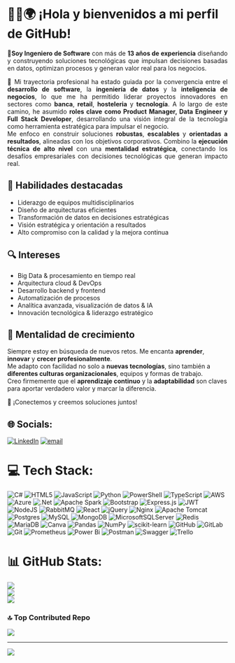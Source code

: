 # 👨‍💻🌍 ¡Hola y bienvenidos a mi perfil de GitHub!
<div align="justify">
  
🎯**Soy Ingeniero de Software** con más de **13 años de experiencia** diseñando y construyendo soluciones tecnológicas que impulsan decisiones basadas en datos, optimizan procesos y generan valor real para los negocios.

🚀 Mi trayectoria profesional ha estado guiada por la convergencia entre el **desarrollo de software**, la **ingeniería de datos** y la **inteligencia de negocios**, lo que me ha permitido liderar proyectos innovadores en sectores como **banca**, **retail**, **hosteleria** y **tecnología**. A lo largo de este camino, he asumido **roles clave como Product Manager, Data Engineer y Full Stack Developer**, desarrollando una visión integral de la tecnología como herramienta estratégica para impulsar el negocio.  
Me enfoco en construir soluciones **robustas**, **escalables** y **orientadas a resultados**, alineadas con los objetivos corporativos. Combino la **ejecución técnica de alto nivel** con una **mentalidad estratégica**, conectando los desafíos empresariales con decisiones tecnológicas que generan impacto real.
</div>

## 🧩 Habilidades destacadas

- Liderazgo de equipos multidisciplinarios  
- Diseño de arquitecturas eficientes  
- Transformación de datos en decisiones estratégicas  
- Visión estratégica y orientación a resultados  
- Alto compromiso con la calidad y la mejora continua

## 🔍 Intereses

- Big Data & procesamiento en tiempo real  
- Arquitectura cloud & DevOps  
- Desarrollo backend y frontend  
- Automatización de procesos  
- Analítica avanzada, visualización de datos & IA 
- Innovación tecnológica & liderazgo estratégico

## 🌱 Mentalidad de crecimiento
  
Siempre estoy en búsqueda de nuevos retos. Me encanta **aprender**, **innovar** y **crecer profesionalmente**.  
Me adapto con facilidad no solo a **nuevas tecnologías**, sino también a **diferentes culturas organizacionales**, equipos y formas de trabajo.  
Creo firmemente que el **aprendizaje continuo** y la **adaptabilidad** son claves para aportar verdadero valor y marcar la diferencia.


🔗 ¡Conectemos y creemos soluciones juntos!
  
## 🌐 Socials:
[![LinkedIn](https://img.shields.io/badge/LinkedIn-%230077B5.svg?logo=linkedin&logoColor=white)](https://linkedin.com/in/ronal-gomez-mejía) [![email](https://img.shields.io/badge/Email-D14836?logo=gmail&logoColor=white)](mailto:ronalgomezmejia@hotmail.com) 

# 💻 Tech Stack:
![C#](https://img.shields.io/badge/c%23-%23239120.svg?style=plastic&logo=csharp&logoColor=white) ![HTML5](https://img.shields.io/badge/html5-%23E34F26.svg?style=plastic&logo=html5&logoColor=white) ![JavaScript](https://img.shields.io/badge/javascript-%23323330.svg?style=plastic&logo=javascript&logoColor=%23F7DF1E) ![Python](https://img.shields.io/badge/python-3670A0?style=plastic&logo=python&logoColor=ffdd54) ![PowerShell](https://img.shields.io/badge/PowerShell-%235391FE.svg?style=plastic&logo=powershell&logoColor=white) ![TypeScript](https://img.shields.io/badge/typescript-%23007ACC.svg?style=plastic&logo=typescript&logoColor=white) ![AWS](https://img.shields.io/badge/AWS-%23FF9900.svg?style=plastic&logo=amazon-aws&logoColor=white) ![Azure](https://img.shields.io/badge/azure-%230072C6.svg?style=plastic&logo=microsoftazure&logoColor=white) ![.Net](https://img.shields.io/badge/.NET-5C2D91?style=plastic&logo=.net&logoColor=white) ![Apache Spark](https://img.shields.io/badge/Apache%20Spark-FDEE21?style=plastic&logo=apachespark&logoColor=black) ![Bootstrap](https://img.shields.io/badge/bootstrap-%238511FA.svg?style=plastic&logo=bootstrap&logoColor=white) ![Express.js](https://img.shields.io/badge/express.js-%23404d59.svg?style=plastic&logo=express&logoColor=%2361DAFB) ![JWT](https://img.shields.io/badge/JWT-black?style=plastic&logo=JSON%20web%20tokens) ![NodeJS](https://img.shields.io/badge/node.js-6DA55F?style=plastic&logo=node.js&logoColor=white) ![RabbitMQ](https://img.shields.io/badge/rabbitmq-FF6600?style=plastic&logo=rabbitmq&logoColor=white) ![React](https://img.shields.io/badge/react-%2320232a.svg?style=plastic&logo=react&logoColor=%2361DAFB) ![jQuery](https://img.shields.io/badge/jquery-%230769AD.svg?style=plastic&logo=jquery&logoColor=white) ![Nginx](https://img.shields.io/badge/nginx-%23009639.svg?style=plastic&logo=nginx&logoColor=white) ![Apache Tomcat](https://img.shields.io/badge/apache%20tomcat-%23F8DC75.svg?style=plastic&logo=apache-tomcat&logoColor=black) ![Postgres](https://img.shields.io/badge/postgres-%23316192.svg?style=plastic&logo=postgresql&logoColor=white) ![MySQL](https://img.shields.io/badge/mysql-4479A1.svg?style=plastic&logo=mysql&logoColor=white) ![MongoDB](https://img.shields.io/badge/MongoDB-%234ea94b.svg?style=plastic&logo=mongodb&logoColor=white) ![MicrosoftSQLServer](https://img.shields.io/badge/Microsoft%20SQL%20Server-CC2927?style=plastic&logo=microsoft%20sql%20server&logoColor=white) ![Redis](https://img.shields.io/badge/redis-%23DD0031.svg?style=plastic&logo=redis&logoColor=white) ![MariaDB](https://img.shields.io/badge/MariaDB-003545?style=plastic&logo=mariadb&logoColor=white) ![Canva](https://img.shields.io/badge/Canva-%2300C4CC.svg?style=plastic&logo=Canva&logoColor=white) ![Pandas](https://img.shields.io/badge/pandas-%23150458.svg?style=plastic&logo=pandas&logoColor=white) ![NumPy](https://img.shields.io/badge/numpy-%23013243.svg?style=plastic&logo=numpy&logoColor=white) ![scikit-learn](https://img.shields.io/badge/scikit--learn-%23F7931E.svg?style=plastic&logo=scikit-learn&logoColor=white) ![GitHub](https://img.shields.io/badge/github-%23121011.svg?style=plastic&logo=github&logoColor=white) ![GitLab](https://img.shields.io/badge/gitlab-%23181717.svg?style=plastic&logo=gitlab&logoColor=white) ![Git](https://img.shields.io/badge/git-%23F05033.svg?style=plastic&logo=git&logoColor=white) ![Prometheus](https://img.shields.io/badge/Prometheus-E6522C?style=plastic&logo=Prometheus&logoColor=white) ![Power Bi](https://img.shields.io/badge/power_bi-F2C811?style=plastic&logo=powerbi&logoColor=black) ![Postman](https://img.shields.io/badge/Postman-FF6C37?style=plastic&logo=postman&logoColor=white) ![Swagger](https://img.shields.io/badge/-Swagger-%23Clojure?style=plastic&logo=swagger&logoColor=white) ![Trello](https://img.shields.io/badge/Trello-%23026AA7.svg?style=plastic&logo=Trello&logoColor=white)

# 📊 GitHub Stats:
![](https://github-readme-stats.vercel.app/api?username=rony1589&theme=react&hide_border=false&include_all_commits=false&count_private=false)<br/>
![](https://nirzak-streak-stats.vercel.app/?user=rony1589&theme=react&hide_border=false)<br/>
![](https://github-readme-stats.vercel.app/api/top-langs/?username=rony1589&theme=react&hide_border=false&include_all_commits=false&count_private=false&layout=compact)

### 🔝 Top Contributed Repo
![](https://github-contributor-stats.vercel.app/api?username=rony1589&limit=5&theme=react&combine_all_yearly_contributions=true)

---
[![](https://visitcount.itsvg.in/api?id=rony1589&icon=0&color=0)](https://visitcount.itsvg.in)
